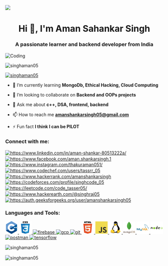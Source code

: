 <!-- [![MasterHead](https://media.istockphoto.com/photos/dark-blue-minimal-texture-banner-with-space-for-text-word-or-product-picture-id1224392306?b=1&k=20&m=1224392306&s=170667a&w=0&h=lpDpUrttCoFDMhGQ1GJyyxIHE78s3xoMUzkawP5n4Y4=) -->
<p align="left"><img src="https://steamuserimages-a.akamaihd.net/ugc/961982230388472124/487E65FCC15C60E817F901A747D323B25AB584A1/?imw=5000&imh=5000&ima=fit&impolicy=Letterbox&imcolor=%23000000&letterbox=false" width="900px"></p>

<h1 align="center">Hi 👋, I'm Aman Sahankar Singh</h1>
<h3 align="center">A passionate learner and backend developer from India</h3>
<img align="center" alt="Coding" width="400" src="https://cdn.dribbble.com/users/1162077/screenshots/4649464/skatter-programmer_still_2x.gif?compress=1&resize=400x300">


<p align="left"> <img src="https://komarev.com/ghpvc/?username=singhaman05&label=Profile%20views&color=0e75b6&style=flat" alt="singhaman05" /> </p>

<p align="left"> <a href="https://github.com/ryo-ma/github-profile-trophy"><img src="https://github-profile-trophy.vercel.app/?username=singhaman05" alt="singhaman05" /></a> </p>

- 🌱 I’m currently learning **MongoDb, Ethical Hacking, Cloud Computing**

- 👯 I’m looking to collaborate on **Backend and OOPs projects**

- 💬 Ask me about **c++, DSA, frontend, backend**

- 📫 How to reach me **amanshankarsingh05@gmail.com**

- ⚡ Fun fact **I think I can be PILOT**

<h3 align="left">Connect with me:</h3>
<p align="left">
<a href="https://linkedin.com/in/https://www.linkedin.com/in/aman-shankar-80513222a/" target="blank"><img align="center" src="https://raw.githubusercontent.com/rahuldkjain/github-profile-readme-generator/master/src/images/icons/Social/linked-in-alt.svg" alt="https://www.linkedin.com/in/aman-shankar-80513222a/" height="30" width="40" /></a>
<a href="https://fb.com/https://www.facebook.com/aman.shankarsingh.1" target="blank"><img align="center" src="https://raw.githubusercontent.com/rahuldkjain/github-profile-readme-generator/master/src/images/icons/Social/facebook.svg" alt="https://www.facebook.com/aman.shankarsingh.1" height="30" width="40" /></a>
<a href="https://instagram.com/https://www.instagram.com/thakuraman051/" target="blank"><img align="center" src="https://raw.githubusercontent.com/rahuldkjain/github-profile-readme-generator/master/src/images/icons/Social/instagram.svg" alt="https://www.instagram.com/thakuraman051/" height="30" width="40" /></a>
<a href="https://www.codechef.com/users/https://www.codechef.com/users/tassrr_05" target="blank"><img align="center" src="https://cdn.jsdelivr.net/npm/simple-icons@3.1.0/icons/codechef.svg" alt="https://www.codechef.com/users/tassrr_05" height="30" width="40" /></a>
<a href="https://www.hackerrank.com/https://www.hackerrank.com/amanshankarsingh" target="blank"><img align="center" src="https://raw.githubusercontent.com/rahuldkjain/github-profile-readme-generator/master/src/images/icons/Social/hackerrank.svg" alt="https://www.hackerrank.com/amanshankarsingh" height="30" width="40" /></a>
<a href="https://codeforces.com/profile/https://codeforces.com/profile/singhcode_05" target="blank"><img align="center" src="https://raw.githubusercontent.com/rahuldkjain/github-profile-readme-generator/master/src/images/icons/Social/codeforces.svg" alt="https://codeforces.com/profile/singhcode_05" height="30" width="40" /></a>
<a href="https://www.leetcode.com/https://leetcode.com/code_tasser05/" target="blank"><img align="center" src="https://raw.githubusercontent.com/rahuldkjain/github-profile-readme-generator/master/src/images/icons/Social/leet-code.svg" alt="https://leetcode.com/code_tasser05/" height="30" width="40" /></a>
<a href="https://www.hackerearth.com/https://www.hackerearth.com/@singhraj05" target="blank"><img align="center" src="https://raw.githubusercontent.com/rahuldkjain/github-profile-readme-generator/master/src/images/icons/Social/hackerearth.svg" alt="https://www.hackerearth.com/@singhraj05" height="30" width="40" /></a>
<a href="https://auth.geeksforgeeks.org/user/https://auth.geeksforgeeks.org/user/amanshankarsingh05" target="blank"><img align="center" src="https://raw.githubusercontent.com/rahuldkjain/github-profile-readme-generator/master/src/images/icons/Social/geeks-for-geeks.svg" alt="https://auth.geeksforgeeks.org/user/amanshankarsingh05" height="30" width="40" /></a>
</p>

<h3 align="left">Languages and Tools:</h3>
<p align="left"> <a href="https://www.w3schools.com/cpp/" target="_blank" rel="noreferrer"> <img src="https://raw.githubusercontent.com/devicons/devicon/master/icons/cplusplus/cplusplus-original.svg" alt="cplusplus" width="40" height="40"/> </a> <a href="https://www.w3schools.com/css/" target="_blank" rel="noreferrer"> <img src="https://raw.githubusercontent.com/devicons/devicon/master/icons/css3/css3-original-wordmark.svg" alt="css3" width="40" height="40"/> </a> <a href="https://firebase.google.com/" target="_blank" rel="noreferrer"> <img src="https://www.vectorlogo.zone/logos/firebase/firebase-icon.svg" alt="firebase" width="40" height="40"/> </a> <a href="https://cloud.google.com" target="_blank" rel="noreferrer"> <img src="https://www.vectorlogo.zone/logos/google_cloud/google_cloud-icon.svg" alt="gcp" width="40" height="40"/> </a> <a href="https://git-scm.com/" target="_blank" rel="noreferrer"> <img src="https://www.vectorlogo.zone/logos/git-scm/git-scm-icon.svg" alt="git" width="40" height="40"/> </a> <a href="https://www.w3.org/html/" target="_blank" rel="noreferrer"> <img src="https://raw.githubusercontent.com/devicons/devicon/master/icons/html5/html5-original-wordmark.svg" alt="html5" width="40" height="40"/> </a> <a href="https://developer.mozilla.org/en-US/docs/Web/JavaScript" target="_blank" rel="noreferrer"> <img src="https://raw.githubusercontent.com/devicons/devicon/master/icons/javascript/javascript-original.svg" alt="javascript" width="40" height="40"/> </a> <a href="https://www.linux.org/" target="_blank" rel="noreferrer"> <img src="https://raw.githubusercontent.com/devicons/devicon/master/icons/linux/linux-original.svg" alt="linux" width="40" height="40"/> </a> <a href="https://www.mongodb.com/" target="_blank" rel="noreferrer"> <img src="https://raw.githubusercontent.com/devicons/devicon/master/icons/mongodb/mongodb-original-wordmark.svg" alt="mongodb" width="40" height="40"/> </a> <a href="https://www.mysql.com/" target="_blank" rel="noreferrer"> <img src="https://raw.githubusercontent.com/devicons/devicon/master/icons/mysql/mysql-original-wordmark.svg" alt="mysql" width="40" height="40"/> </a> <a href="https://nodejs.org" target="_blank" rel="noreferrer"> <img src="https://raw.githubusercontent.com/devicons/devicon/master/icons/nodejs/nodejs-original-wordmark.svg" alt="nodejs" width="40" height="40"/> </a> <a href="https://postman.com" target="_blank" rel="noreferrer"> <img src="https://www.vectorlogo.zone/logos/getpostman/getpostman-icon.svg" alt="postman" width="40" height="40"/> </a> <a href="https://www.tensorflow.org" target="_blank" rel="noreferrer"> <img src="https://www.vectorlogo.zone/logos/tensorflow/tensorflow-icon.svg" alt="tensorflow" width="40" height="40"/> </a> </p>

<p><img align="center" src="https://github-readme-stats.vercel.app/api/top-langs?username=singhaman05&show_icons=true&locale=en&layout=compact" alt="singhaman05" /></p>

<p><img align="center" src="https://github-readme-streak-stats.herokuapp.com/?user=singhaman05&" alt="singhaman05" /></p>
